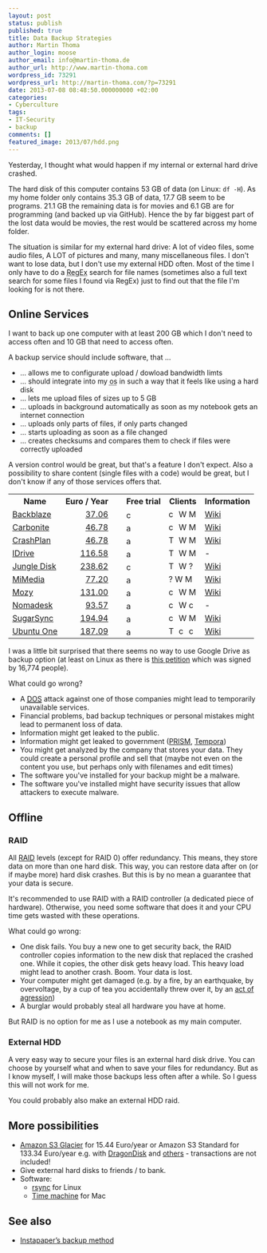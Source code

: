 ```yaml
---
layout: post
status: publish
published: true
title: Data Backup Strategies
author: Martin Thoma
author_login: moose
author_email: info@martin-thoma.de
author_url: http://www.martin-thoma.com
wordpress_id: 73291
wordpress_url: http://martin-thoma.com/?p=73291
date: 2013-07-08 08:48:50.000000000 +02:00
categories:
- Cyberculture
tags:
- IT-Security
- backup
comments: []
featured_image: 2013/07/hdd.png
---
```

Yesterday, I thought what would happen if my internal or external hard drive crashed. 

The hard disk of this computer contains 53 GB of data (on Linux: <code>df -H</code>). As my home folder only contains 35.3 GB of data, 17.7 GB seem to be programs. 21.1 GB the remaining data is for movies and 6.1 GB are for programming (and backed up via GitHub). Hence the by far biggest part of the lost data would be movies, the rest would be scattered across my home folder. 

The situation is similar for my external hard drive: A lot of video files, some audio files, A LOT of pictures and many, many miscellaneous files. I don't want to lose data, but I don't use my external HDD often. Most of the time I only have to do a <abbr title="regular expression">RegEx</abbr> search for file names (sometimes also a full text search for some files I found via RegEx) just to find out that the file I'm looking for is not there.

<h2>Online Services</h2>
I want to back up one computer with at least 200 GB which I don't need to access often and 10 GB that need to access often.

A backup service should include software, that ...
<ul>
  <li>... allows me to configurate upload / dowload bandwidth limts</li>
  <li>... should integrate into my <abbr title="operating system">os</abbr> in such a way that it feels like using a hard disk</li>
  <li>... lets me upload files of sizes up to 5 GB</li>
  <li>... uploads in background automatically as soon as my notebook gets an internet connection</li>
  <li>... uploads only parts of files, if only parts changed</li>
  <li>... starts uploading as soon as a file changed</li>
  <li>... creates checksums and compares them to check if files were correctly uploaded</li>
</ul>

A version control would be great, but that's a feature I don't expect. Also a possibility to share content (single files with a code) would be great, but I don't know if any of those services offers that.

<table>
<tr>
  <th>Name</th>
  <th>Euro / Year</th>
  <th>&nbsp;</th>
  <th>Free trial</th>
  <th>Clients</th>
  <th>Information</th>
</tr>
<tr>
  <td><a href="http://www.backblaze.com/">Backblaze</a></td>
  <td style="text-align:right;"><a href="http://www.backblaze.com/de_DE/online-backup-about.html">37.06</a></td>
  <td>&nbsp;</td>
  <td><img src="http://martin-thoma.com/wp-content/uploads/2013/07/cancel.png" alt="cancel" width="16" height="16" class="alignnone size-full wp-image-73371" /></td>
  <td><img src="http://martin-thoma.com/wp-content/uploads/2013/07/cancel.png" alt="cancel" width="16" height="16" class="alignnone size-full wp-image-73371" /> <img src="http://martin-thoma.com/wp-content/uploads/2013/07/windows-icon.png" alt="Windows icon" width="16" height="16" class="size-full wp-image-73321" /> <img src="http://martin-thoma.com/wp-content/uploads/2013/07/mac-icon.png" alt="Mac - Icon" width="16" height="16" class="size-full wp-image-73331" /></td>
  <td><a href="http://en.wikipedia.org/wiki/Backblaze">Wiki</a></td>
</tr>
<tr>
  <td><a href="http://www.carbonite.com/">Carbonite</a></td>
  <td style="text-align:right;"><a href="http://www.carbonite.com/online-backup/pricing-plans">46.78</a></td>
  <td>&nbsp;</td>
  <td><img src="http://martin-thoma.com/wp-content/uploads/2013/07/accept.png" alt="accept icon" width="16" height="16" class="size-full wp-image-73351" /></td>
  <td><img src="http://martin-thoma.com/wp-content/uploads/2013/07/cancel.png" alt="cancel" width="16" height="16" class="alignnone size-full wp-image-73371" /> <img src="http://martin-thoma.com/wp-content/uploads/2013/07/windows-icon.png" alt="Windows icon" width="16" height="16" class="size-full wp-image-73321" /> <img src="http://martin-thoma.com/wp-content/uploads/2013/07/mac-icon.png" alt="Mac - Icon" width="16" height="16" class="size-full wp-image-73331" /></td>
  <td><a href="http://en.wikipedia.org/wiki/Carbonite_(online_backup)">Wiki</a></td>
</tr>
<tr>
  <td><a href="http://www.crashplan.com/">CrashPlan</a></td>
  <td style="text-align:right;"><a href="http://www.crashplan.com/consumer/compare.html">46.78</a></td>
  <td>&nbsp;</td>
  <td><img src="http://martin-thoma.com/wp-content/uploads/2013/07/accept.png" alt="accept icon" width="16" height="16" class="size-full wp-image-73351" /></td>
  <td><img src="http://martin-thoma.com/wp-content/uploads/2013/07/tux.png" alt="Tux - Icon" width="16" height="16" class="size-full wp-image-73301" /> <img src="http://martin-thoma.com/wp-content/uploads/2013/07/windows-icon.png" alt="Windows icon" width="16" height="16" class="size-full wp-image-73321" /> <img src="http://martin-thoma.com/wp-content/uploads/2013/07/mac-icon.png" alt="Mac - Icon" width="16" height="16" class="size-full wp-image-73331" /></td>
  <td><a href="http://en.wikipedia.org/wiki/Crashplan#CrashPlan">Wiki</a></td>
</tr>
<tr>
  <td><a href="https://www.idrive.com/index.html">IDrive</a></td>
  <td style="text-align:right;"><a href="https://www.idrive.com/pricing.htm">116.58</a></td>
  <td>&nbsp;</td>
  <td><img src="http://martin-thoma.com/wp-content/uploads/2013/07/accept.png" alt="accept icon" width="16" height="16" class="size-full wp-image-73351" /></td>
  <td><img src="http://martin-thoma.com/wp-content/uploads/2013/07/tux.png" alt="Tux - Icon" width="16" height="16" class="size-full wp-image-73301" /> <img src="http://martin-thoma.com/wp-content/uploads/2013/07/windows-icon.png" alt="Windows icon" width="16" height="16" class="size-full wp-image-73321" /> <img src="http://martin-thoma.com/wp-content/uploads/2013/07/mac-icon.png" alt="Mac - Icon" width="16" height="16" class="size-full wp-image-73331" /></td>
  <td>-</td>
</tr>
<tr>
  <td><a href="https://www.jungledisk.com/">Jungle Disk</a></td>
  <td style="text-align:right;"><a href="https://www.jungledisk.com/personal/desktop/pricing/">238.62</a></td>
  <td>&nbsp;</td>
  <td><img src="http://martin-thoma.com/wp-content/uploads/2013/07/cancel.png" alt="cancel" width="16" height="16" class="alignnone size-full wp-image-73371" /></td>
  <td><img src="http://martin-thoma.com/wp-content/uploads/2013/07/tux.png" alt="Tux - Icon" width="16" height="16" class="size-full wp-image-73301" /> <img src="http://martin-thoma.com/wp-content/uploads/2013/07/windows-icon.png" alt="Windows icon" width="16" height="16" class="size-full wp-image-73321" /> ?</td>
  <td><a href="http://en.wikipedia.org/wiki/Jungle_Disk">Wiki</a></td>
</tr>
<tr>
  <td><a href="http://www.mimedia.com/">MiMedia</a></td>
  <td style="text-align:right;"><a href="http://www.mimedia.com/more-space/">77.20</a></td>
  <td>&nbsp;</td>
  <td><img src="http://martin-thoma.com/wp-content/uploads/2013/07/accept.png" alt="accept icon" width="16" height="16" class="size-full wp-image-73351" /></td>
  <td>? <img src="http://martin-thoma.com/wp-content/uploads/2013/07/windows-icon.png" alt="Windows icon" width="16" height="16" class="size-full wp-image-73321" /> <img src="http://martin-thoma.com/wp-content/uploads/2013/07/mac-icon.png" alt="Mac - Icon" width="16" height="16" class="size-full wp-image-73331" /></td>
  <td><a href="http://en.wikipedia.org/wiki/MiMedia">Wiki</a></td>
</tr>
<tr>
  <td><a href="http://mozy.com/">Mozy</a></td>
  <td style="text-align:right;"><a href="http://mozy.com/home/pricing/">131.00</a></td>
  <td>&nbsp;</td>
  <td><img src="http://martin-thoma.com/wp-content/uploads/2013/07/accept.png" alt="accept icon" width="16" height="16" class="size-full wp-image-73351" /></td>
  <td><img src="http://martin-thoma.com/wp-content/uploads/2013/07/cancel.png" alt="cancel" width="16" height="16" class="alignnone size-full wp-image-73371" /> <img src="http://martin-thoma.com/wp-content/uploads/2013/07/windows-icon.png" alt="Windows icon" width="16" height="16" class="size-full wp-image-73321" /> <img src="http://martin-thoma.com/wp-content/uploads/2013/07/mac-icon.png" alt="Mac - Icon" width="16" height="16" class="size-full wp-image-73331" /></td>
  <td><a href="http://en.wikipedia.org/wiki/Mozy">Wiki</a></td>
</tr>
<tr>
  <td><a href="http://www.nomadesk.com">Nomadesk</a></td>
  <td style="text-align:right;"><a href="http://www.nomadesk.com/pricing/">93.57</a></td>
  <td>&nbsp;</td>
  <td><img src="http://martin-thoma.com/wp-content/uploads/2013/07/accept.png" alt="accept icon" width="16" height="16" class="size-full wp-image-73351" /></td>
  <td><img src="http://martin-thoma.com/wp-content/uploads/2013/07/cancel.png" alt="cancel" width="16" height="16" class="alignnone size-full wp-image-73371" /> <img src="http://martin-thoma.com/wp-content/uploads/2013/07/windows-icon.png" alt="Windows icon" width="16" height="16" class="size-full wp-image-73321" /> <img src="http://martin-thoma.com/wp-content/uploads/2013/07/cancel.png" alt="cancel" width="16" height="16" class="alignnone size-full wp-image-73371" /></td>
  <td>-</td>
</tr>
<tr>
  <td><a href="https://www.sugarsync.com/">SugarSync</a></td>
  <td style="text-align:right;"><a href="https://www.sugarsync.com/plans/">194.94</a></td>
  <td>&nbsp;</td>
  <td><img src="http://martin-thoma.com/wp-content/uploads/2013/07/accept.png" alt="accept icon" width="16" height="16" class="size-full wp-image-73351" /></td>
  <td><img src="http://martin-thoma.com/wp-content/uploads/2013/07/cancel.png" alt="cancel" width="16" height="16" class="alignnone size-full wp-image-73371" /> <img src="http://martin-thoma.com/wp-content/uploads/2013/07/windows-icon.png" alt="Windows icon" width="16" height="16" class="size-full wp-image-73321" /> <img src="http://martin-thoma.com/wp-content/uploads/2013/07/mac-icon.png" alt="Mac - Icon" width="16" height="16" class="size-full wp-image-73331" /></td>
  <td><a href="http://en.wikipedia.org/wiki/SugarSync">Wiki</a></td>
</tr>
<tr>
  <td><a href="https://one.ubuntu.com/">Ubuntu One</a></td>
  <td style="text-align:right;"><a href="https://one.ubuntu.com/services/">187.09</a></td>
  <td>&nbsp;</td>
  <td><img src="http://martin-thoma.com/wp-content/uploads/2013/07/accept.png" alt="accept icon" width="16" height="16" class="size-full wp-image-73351" /></td>
  <td><img src="http://martin-thoma.com/wp-content/uploads/2013/07/tux.png" alt="Tux - Icon" width="16" height="16" class="size-full wp-image-73301" /> <img src="http://martin-thoma.com/wp-content/uploads/2013/07/cancel.png" alt="cancel" width="16" height="16" class="alignnone size-full wp-image-73371" /> <img src="http://martin-thoma.com/wp-content/uploads/2013/07/cancel.png" alt="cancel" width="16" height="16" class="alignnone size-full wp-image-73371" /></td>
  <td><a href="http://en.wikipedia.org/wiki/Ubuntu_One">Wiki</a></td>
</tr>
</table>

I was a little bit surprised that there seems no way to use Google Drive as backup option (at least on Linux as there is <a href="http://www.change.org/en-GB/petitions/google-create-a-native-linux-google-drive-application">this petition</a> which was signed by 16,774 people).

What could go wrong?
<ul>
  <li>A <abbr title="Denial of service"><a href="http://en.wikipedia.org/wiki/Denial-of-service_attack">DOS</a></abbr> attack against one of those companies might lead to temporarily unavailable services.</li>
  <li>Financial problems, bad backup techniques or personal mistakes might lead to permanent loss of data.</li>
  <li>Information might get leaked to the public.</li>
  <li>Information might get leaked to government (<a href="http://en.wikipedia.org/wiki/PRISM_(surveillance_program)">PRISM</a>, <a href="http://en.wikipedia.org/wiki/Tempora">Tempora</a>)</li>
  <li>You might get analyzed by the company that stores your data. They could create a personal profile and sell that (maybe not even on the content you use, but perhaps only with filenames and edit times)</li>
  <li>The software you've installed for your backup might be a malware.</li>
  <li>The software you've installed might have security issues that allow attackers to execute malware.</li>
</ul>

<h2>Offline</h2>
<h3>RAID</h3>
All <a href="http://en.wikipedia.org/wiki/RAID">RAID</a> levels (except for RAID 0) offer redundancy. This means, they store data on more than one hard disk. This way, you can restore data after on (or if maybe more) hard disk crashes. But this is by no mean a guarantee that your data is secure. 

It's recommended to use RAID with a RAID controller (a dedicated piece of hardware). Otherwise, you need some software that does it and your CPU time gets wasted with these operations.

What could go wrong:
<ul>
  <li>One disk fails. You buy a new one to get security back, the RAID controller copies information to the new disk that replaced the crashed one. While it copies, the other disk gets heavy load. This heavy load might lead to another crash. Boom. Your data is lost.</li>
  <li>Your computer might get damaged (e.g. by a fire, by an earthquake, by overvoltage, by a cup of tea you accidentally threw over it, by an <a href="http://www.youtube.com/watch?v=HtTUsOKjWyQ">act of agression</a>)</li>
  <li>A burglar would probably steal all hardware you have at home.</li> 
</ul>

But RAID is no option for me as I use a notebook as my main computer.

<h3>External HDD</h3>
A very easy way to secure your files is an external hard disk drive. You can choose by yourself what and when to save your files for redundancy. But as I know myself, I will make those backups less often after a while. So I guess this will not work for me.

You could probably also make an external HDD raid.

<h2>More possibilities</h2>
<ul>
  <li><a href="http://aws.amazon.com/de/s3/#pricing">Amazon S3 Glacier</a> for 15.44 Euro/year or Amazon S3 Standard for 133.34 Euro/year e.g. with <a href="http://www.dragondisk.com/">DragonDisk</a> and <a href="http://ijaar.com/amazon-s3-tools/">others</a> - transactions are not included!</li>
  <li>Give external hard disks to friends / to bank.</li>
  <li>Software:
    <ul>
      <li><a href="http://en.wikipedia.org/wiki/Rsync">rsync</a> for Linux</li>
      <li><a href="http://en.wikipedia.org/wiki/Time_Machine_(Mac_OS)">Time machine</a> for Mac</li>
    </ul>
  </li>
</ul>

<h2>See also</h2>
<ul>
  <li><a href="http://www.marco.org/2010/11/20/instapapers-backup-method">Instapaper&rsquo;s backup method</a></li>
</ul>
